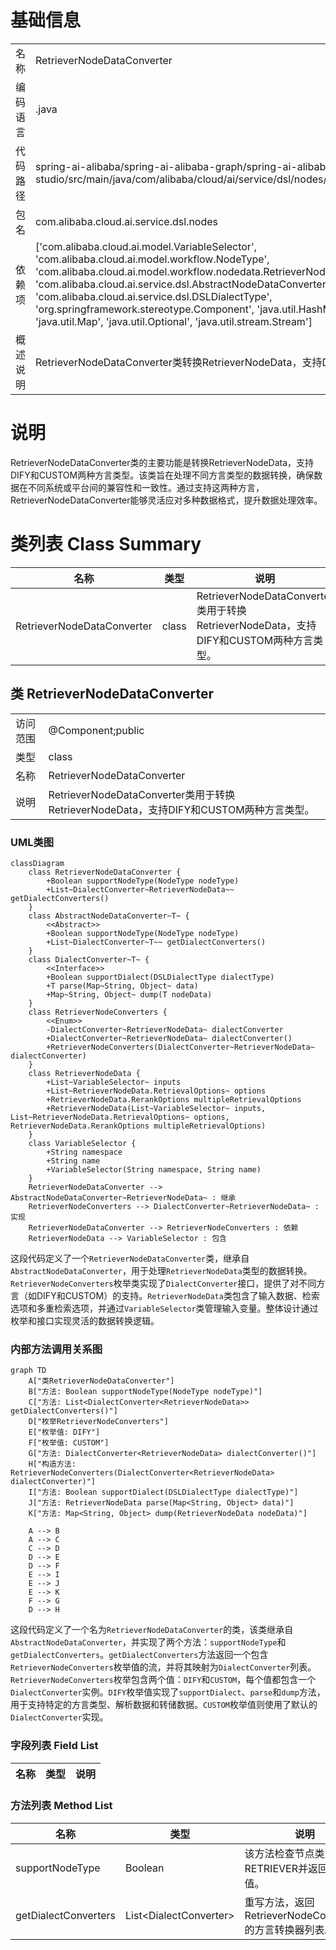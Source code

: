 # 基础信息

|      |      |
|------|------|
| 名称 | RetrieverNodeDataConverter |
| 编码语言 | .java |
| 代码路径 | spring-ai-alibaba/spring-ai-alibaba-graph/spring-ai-alibaba-graph-studio/src/main/java/com/alibaba/cloud/ai/service/dsl/nodes/RetrieverNodeDataConverter.java |
| 包名 | com.alibaba.cloud.ai.service.dsl.nodes |
| 依赖项 | ['com.alibaba.cloud.ai.model.VariableSelector', 'com.alibaba.cloud.ai.model.workflow.NodeType', 'com.alibaba.cloud.ai.model.workflow.nodedata.RetrieverNodeData', 'com.alibaba.cloud.ai.service.dsl.AbstractNodeDataConverter', 'com.alibaba.cloud.ai.service.dsl.DSLDialectType', 'org.springframework.stereotype.Component', 'java.util.HashMap', 'java.util.List', 'java.util.Map', 'java.util.Optional', 'java.util.stream.Stream'] |
| 概述说明 | RetrieverNodeDataConverter类转换RetrieverNodeData，支持DIFY和CUSTOM方言。 |

# 说明

RetrieverNodeDataConverter类的主要功能是转换RetrieverNodeData，支持DIFY和CUSTOM两种方言类型。该类旨在处理不同方言类型的数据转换，确保数据在不同系统或平台间的兼容性和一致性。通过支持这两种方言，RetrieverNodeDataConverter能够灵活应对多种数据格式，提升数据处理效率。

# 类列表 Class Summary

| 名称   | 类型  | 说明 |
|-------|------|-------------|
| RetrieverNodeDataConverter | class | RetrieverNodeDataConverter类用于转换RetrieverNodeData，支持DIFY和CUSTOM两种方言类型。 |



## 类 RetrieverNodeDataConverter

|      |      |
|------|------|
| 访问范围 | @Component;public |
| 类型 | class |
| 名称 | RetrieverNodeDataConverter |
| 说明 | RetrieverNodeDataConverter类用于转换RetrieverNodeData，支持DIFY和CUSTOM两种方言类型。 |


### UML类图

```mermaid
classDiagram
    class RetrieverNodeDataConverter {
        +Boolean supportNodeType(NodeType nodeType)
        +List~DialectConverter~RetrieverNodeData~~ getDialectConverters()
    }
    class AbstractNodeDataConverter~T~ {
        <<Abstract>>
        +Boolean supportNodeType(NodeType nodeType)
        +List~DialectConverter~T~~ getDialectConverters()
    }
    class DialectConverter~T~ {
        <<Interface>>
        +Boolean supportDialect(DSLDialectType dialectType)
        +T parse(Map~String, Object~ data)
        +Map~String, Object~ dump(T nodeData)
    }
    class RetrieverNodeConverters {
        <<Enum>>
        -DialectConverter~RetrieverNodeData~ dialectConverter
        +DialectConverter~RetrieverNodeData~ dialectConverter()
        +RetrieverNodeConverters(DialectConverter~RetrieverNodeData~ dialectConverter)
    }
    class RetrieverNodeData {
        +List~VariableSelector~ inputs
        +List~RetrieverNodeData.RetrievalOptions~ options
        +RetrieverNodeData.RerankOptions multipleRetrievalOptions
        +RetrieverNodeData(List~VariableSelector~ inputs, List~RetrieverNodeData.RetrievalOptions~ options, RetrieverNodeData.RerankOptions multipleRetrievalOptions)
    }
    class VariableSelector {
        +String namespace
        +String name
        +VariableSelector(String namespace, String name)
    }
    RetrieverNodeDataConverter --> AbstractNodeDataConverter~RetrieverNodeData~ : 继承
    RetrieverNodeConverters --> DialectConverter~RetrieverNodeData~ : 实现
    RetrieverNodeDataConverter --> RetrieverNodeConverters : 依赖
    RetrieverNodeData --> VariableSelector : 包含
```

这段代码定义了一个`RetrieverNodeDataConverter`类，继承自`AbstractNodeDataConverter`，用于处理`RetrieverNodeData`类型的数据转换。`RetrieverNodeConverters`枚举类实现了`DialectConverter`接口，提供了对不同方言（如DIFY和CUSTOM）的支持。`RetrieverNodeData`类包含了输入数据、检索选项和多重检索选项，并通过`VariableSelector`类管理输入变量。整体设计通过枚举和接口实现灵活的数据转换逻辑。


### 内部方法调用关系图

```mermaid
graph TD
    A["类RetrieverNodeDataConverter"]
    B["方法: Boolean supportNodeType(NodeType nodeType)"]
    C["方法: List<DialectConverter<RetrieverNodeData>> getDialectConverters()"]
    D["枚举RetrieverNodeConverters"]
    E["枚举值: DIFY"]
    F["枚举值: CUSTOM"]
    G["方法: DialectConverter<RetrieverNodeData> dialectConverter()"]
    H["构造方法: RetrieverNodeConverters(DialectConverter<RetrieverNodeData> dialectConverter)"]
    I["方法: Boolean supportDialect(DSLDialectType dialectType)"]
    J["方法: RetrieverNodeData parse(Map<String, Object> data)"]
    K["方法: Map<String, Object> dump(RetrieverNodeData nodeData)"]

    A --> B
    A --> C
    C --> D
    D --> E
    D --> F
    E --> I
    E --> J
    E --> K
    F --> G
    D --> H
```

这段代码定义了一个名为`RetrieverNodeDataConverter`的类，该类继承自`AbstractNodeDataConverter`，并实现了两个方法：`supportNodeType`和`getDialectConverters`。`getDialectConverters`方法返回一个包含`RetrieverNodeConverters`枚举值的流，并将其映射为`DialectConverter`列表。`RetrieverNodeConverters`枚举包含两个值：`DIFY`和`CUSTOM`，每个值都包含一个`DialectConverter`实例。`DIFY`枚举值实现了`supportDialect`、`parse`和`dump`方法，用于支持特定的方言类型、解析数据和转储数据。`CUSTOM`枚举值则使用了默认的`DialectConverter`实现。

### 字段列表 Field List

| 名称  | 类型  | 说明 |
|-------|-------|------|

### 方法列表 Method List

| 名称  | 类型  | 说明 |
|-------|-------|------|
| supportNodeType | Boolean | 该方法检查节点类型是否为RETRIEVER并返回布尔值。 |
| getDialectConverters | List<DialectConverter<RetrieverNodeData>> | 重写方法，返回RetrieverNodeConverters的方言转换器列表。 |




